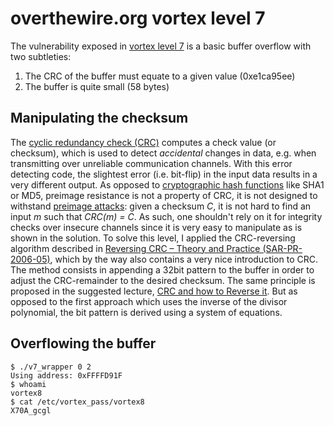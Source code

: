overthewire.org vortex level 7
==============================

The vulnerability exposed in [vortex level 7](http://www.overthewire.org/wargames/vortex/vortex7.shtml) is a basic buffer overflow with two subtleties:
1. The CRC of the buffer must equate to a given value (0xe1ca95ee)
2. The buffer is quite small (58 bytes)


Manipulating the checksum
-------------------------

The [cyclic redundancy check (CRC)](http://en.wikipedia.org/wiki/Cyclic_redundancy_check) computes a check value (or checksum), which is used to detect *accidental* changes in data, e.g. when transmitting over unreliable communication channels. With this error detecting code, the slightest error (i.e. bit-flip) in the input data results in a very different output. As opposed to [cryptographic hash functions](http://en.wikipedia.org/wiki/Cryptographic_hash_function) like SHA1 or MD5, preimage resistance is not a property of CRC, it is not designed to withstand [preimage attacks](http://en.wikipedia.org/wiki/Preimage_attack): given a checksum *C*, it is not hard to find an input *m* such that *CRC(m) = C*. As such, one shouldn't rely on it for integrity checks over insecure channels since it is very easy to manipulate as is shown in the solution.
To solve this level, I applied the CRC-reversing algorithm described in [Reversing CRC – Theory and Practice (SAR-PR-2006-05)](http://sar.informatik.hu-berlin.de/research/publications/SAR-PR-2006-05/SAR-PR-2006-05_.pdf), which by the way also contains a very nice introduction to CRC. The method consists in appending a 32bit pattern to the buffer in order to adjust the CRC-remainder to the desired checksum. The same principle is proposed in the suggested lecture, [CRC and how to Reverse it](http://www.woodmann.com/fravia/crctut1.htm). But as opposed to the first approach which uses the inverse of the divisor polynomial, the bit pattern is derived using a system of equations.


Overflowing the buffer
----------------------



    $ ./v7_wrapper 0 2
    Using address: 0xFFFFD91F
    $ whoami
    vortex8
    $ cat /etc/vortex_pass/vortex8 
    X70A_gcgl


